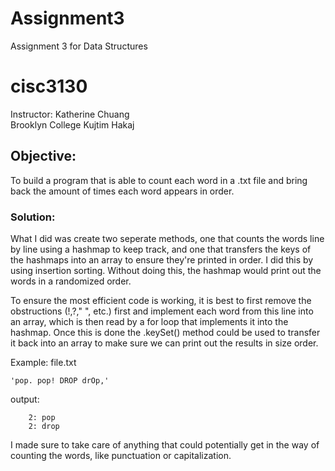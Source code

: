 # Assignment3
Assignment 3 for Data Structures
# cisc3130


Instructor: Katherine Chuang \
Brooklyn College
Kujtim Hakaj


## Objective:

To build a program that is able to count each word in a .txt file and bring back the amount of times each word appears in order.

### Solution:

What I did was create two seperate methods, one that counts the words line by line using a hashmap to keep track, and one that transfers the keys of the hashmaps into an array to ensure they're printed in order.
I did this by using insertion sorting. Without doing this, the hashmap would print out the words in a randomized order.

To ensure the most efficient code is working, it is best to first remove the obstructions (!,?," ", etc.) first and implement each word from this line into an array, which is then read by a for loop that implements it into the hashmap.
Once this is done the .keySet() method could be used to transfer it back into an array to make sure we can print out the results in size order.

Example:
file.txt    

    'pop. pop! DROP drOp,'

output:

        2: pop
        2: drop
        
I made sure to take care of anything that could potentially get in the way of counting the words, like punctuation or capitalization.
